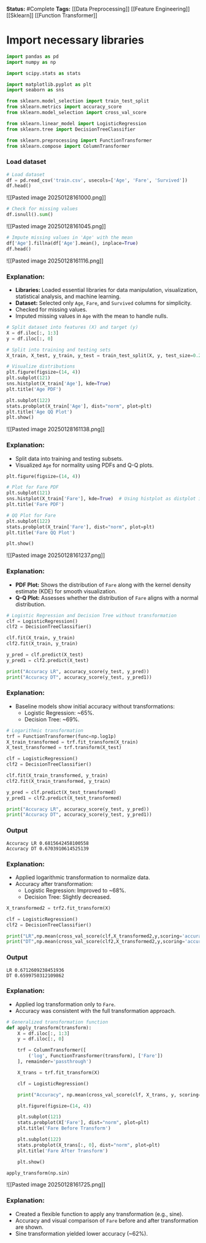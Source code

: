 **Status:**  #Complete 
**Tags:**   [[Data Preprocessing]]  [[Feature Engineering]] [[Sklearn]] [[Function Transformer]]
# Import necessary libraries

```python
import pandas as pd
import numpy as np

import scipy.stats as stats

import matplotlib.pyplot as plt
import seaborn as sns

from sklearn.model_selection import train_test_split
from sklearn.metrics import accuracy_score
from sklearn.model_selection import cross_val_score

from sklearn.linear_model import LogisticRegression
from sklearn.tree import DecisionTreeClassifier

from sklearn.preprocessing import FunctionTransformer
from sklearn.compose import ColumnTransformer
```
### Load dataset

```python
# Load dataset
df = pd.read_csv('train.csv', usecols=['Age', 'Fare', 'Survived'])
df.head()
```
![[Pasted image 20250128161000.png]]
```python
# Check for missing values
df.isnull().sum()
```
![[Pasted image 20250128161045.png]]
```python
# Impute missing values in 'Age' with the mean
df['Age'].fillna(df['Age'].mean(), inplace=True)
df.head()
```
![[Pasted image 20250128161116.png]]
### Explanation:
- **Libraries:** Loaded essential libraries for data manipulation, visualization, statistical analysis, and machine learning.
- **Dataset:** Selected only `Age`, `Fare`, and `Survived` columns for simplicity.
- Checked for missing values.
- Imputed missing values in `Age` with the mean to handle nulls.

```python
# Split dataset into features (X) and target (y)
X = df.iloc[:, 1:3]
y = df.iloc[:, 0]

# Split into training and testing sets
X_train, X_test, y_train, y_test = train_test_split(X, y, test_size=0.2, random_state=42)

# Visualize distributions
plt.figure(figsize=(14, 4))
plt.subplot(121)
sns.histplot(X_train['Age'], kde=True)
plt.title('Age PDF')

plt.subplot(122)
stats.probplot(X_train['Age'], dist="norm", plot=plt)
plt.title('Age QQ Plot')
plt.show()
```
![[Pasted image 20250128161138.png]]
### Explanation:
- Split data into training and testing subsets.
- Visualized `Age` for normality using PDFs and Q-Q plots.

```python
plt.figure(figsize=(14, 4))

# Plot for Fare PDF
plt.subplot(121)
sns.histplot(X_train['Fare'], kde=True)  # Using histplot as distplot is deprecated
plt.title('Fare PDF')

# QQ Plot for Fare
plt.subplot(122)
stats.probplot(X_train['Fare'], dist="norm", plot=plt)
plt.title('Fare QQ Plot')

plt.show()
```
![[Pasted image 20250128161237.png]]
### Explanation:

- **PDF Plot:** Shows the distribution of `Fare` along with the kernel density estimate (KDE) for smooth visualization.
- **Q-Q Plot:** Assesses whether the distribution of `Fare` aligns with a normal distribution.
```python
# Logistic Regression and Decision Tree without transformation
clf = LogisticRegression()
clf2 = DecisionTreeClassifier()

clf.fit(X_train, y_train)
clf2.fit(X_train, y_train)

y_pred = clf.predict(X_test)
y_pred1 = clf2.predict(X_test)

print("Accuracy LR", accuracy_score(y_test, y_pred))
print("Accuracy DT", accuracy_score(y_test, y_pred1))
```

### Explanation:
- Baseline models show initial accuracy without transformations:
  - Logistic Regression: ~65%.
  - Decision Tree: ~69%.

```python
# Logarithmic transformation
trf = FunctionTransformer(func=np.log1p)
X_train_transformed = trf.fit_transform(X_train)
X_test_transformed = trf.transform(X_test)

clf = LogisticRegression()
clf2 = DecisionTreeClassifier()

clf.fit(X_train_transformed, y_train)
clf2.fit(X_train_transformed, y_train)

y_pred = clf.predict(X_test_transformed)
y_pred1 = clf2.predict(X_test_transformed)

print("Accuracy LR", accuracy_score(y_test, y_pred))
print("Accuracy DT", accuracy_score(y_test, y_pred1))
```
### Output
```
Accuracy LR 0.6815642458100558
Accuracy DT 0.6703910614525139
```
### Explanation:
- Applied logarithmic transformation to normalize data.
- Accuracy after transformation:
  - Logistic Regression: Improved to ~68%.
  - Decision Tree: Slightly decreased.

```python
X_transformed2 = trf2.fit_transform(X)

clf = LogisticRegression()
clf2 = DecisionTreeClassifier()

print("LR",np.mean(cross_val_score(clf,X_transformed2,y,scoring='accuracy',cv=10)))
print("DT",np.mean(cross_val_score(clf2,X_transformed2,y,scoring='accuracy',cv=10)))
```
### Output
```
LR 0.6712609238451936
DT 0.6599750312109862
```
### Explanation:
- Applied log transformation only to `Fare`.
- Accuracy was consistent with the full transformation approach.

```python
# Generalized transformation function
def apply_transform(transform):
    X = df.iloc[:, 1:3]
    y = df.iloc[:, 0]

    trf = ColumnTransformer([
        ('log', FunctionTransformer(transform), ['Fare'])
    ], remainder='passthrough')

    X_trans = trf.fit_transform(X)

    clf = LogisticRegression()

    print("Accuracy", np.mean(cross_val_score(clf, X_trans, y, scoring='accuracy', cv=10)))

    plt.figure(figsize=(14, 4))

    plt.subplot(121)
    stats.probplot(X['Fare'], dist="norm", plot=plt)
    plt.title('Fare Before Transform')

    plt.subplot(122)
    stats.probplot(X_trans[:, 0], dist="norm", plot=plt)
    plt.title('Fare After Transform')

    plt.show()

apply_transform(np.sin)
```
![[Pasted image 20250128161725.png]]
### Explanation:
- Created a flexible function to apply any transformation (e.g., sine).
- Accuracy and visual comparison of `Fare` before and after transformation are shown.
- Sine transformation yielded lower accuracy (~62%).
